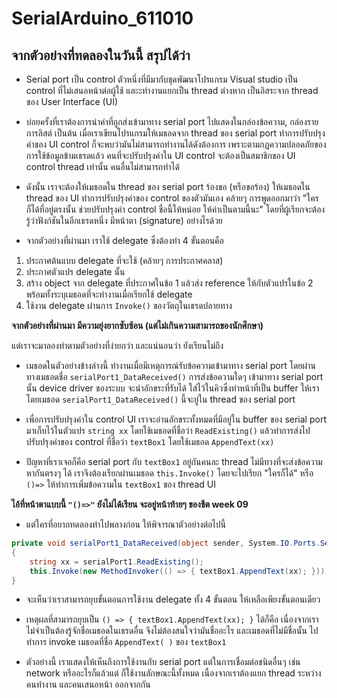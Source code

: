 # SerialArduino_611010
## จากตัวอย่างที่ทดลองในวันนี้ สรุปได้ว่า

* Serial port เป็น control ตัวหนึ่งที่มีมากับชุดพัฒนาโปรแกรม Visual studio เป็น control ที่ไม่เสนอหน้าต่อผู้ใช้ และะทำงานแยกเป็น thread ต่างหาก เป็นอิสระจาก thread ของ User Interface (UI)

* บ่อยครั้งที่เราต้องการนำค่าที่ถูกส่งเข้ามาทาง serial port ไปแสดงในกล่องข้อความ, กล่องรายการลิสต์ เป็นต้น เมื่อเราเขียนโปรแกรมให้เมธอดจาก thread ของ serial port ทำการปรับปรุงค่าของ UI control ก็จะพบว่ามันไม่สามารถทำงานได้ดังต้องการ เพราะตามกฏความปลอดภัยของการใช้ข้อมูลข้ามเธรดแล้ว คนที่จะปรับปรุงค่าใน UI control จะต้องเป็นสมาชิกของ UI control thread เท่านั้น คนอื่นไม่สามารถทำได้

* ดังนั้น เราจะต้องให้เมธอดใน thread ของ serial port ร้องขอ (หรือขอร้อง) ให้เมธอดใน thread ของ UI ทำการปรับปรุงค่าของ control ของตัวมันเอง คล้ายๆ การพูดออกมาว่า "ใครก็ได้ที่อยู่ตรงนั้น ช่วยปรับปรุงค่า control ชื่อนี้ให้หน่อย ให้ค่าเป็นตามนี้นะ" โดยที่ผู้เรียกจะต้องรู้ว่าฟังก์ชันในอีกเธรดหนึ่ง มีหน้าตา (signature) อย่างไรด้วย 

* จากตัวอย่างที่ผ่านมา เราใช้ delegate ซึ่งต้องทำ 4 ขั้นตอนคือ 
1. ประกาศต้นแบบ delegate ที่จะใช้ (คล้ายๆ การประกาศคลาส)
2. ประกาศตัวแปร delegate นั้น
3. สร้าง object จาก delegate ที่ประกาศในข้อ 1 แล้วส่ง reference ให้กับตัวแปรในข้อ 2 พร้อมทั้งระบุเมธอดที่จะทำงานเมื่อเรียกใช้ delegate
4. ใช้งาน delegate ผ่านการ `Invoke()` ของวัตถุในเธรดปลายทาง

**จากตัวอย่างที่ผ่านมา มีความยุ่งยากซับซ้อน (แต่ไม่เกินความสามารถของนักศึกษา)**

แต่เราจะมาลองทำตามตัวอย่างที่ง่ายกว่า และแน่นอนว่า ยังเรียนไม่ถึง


* เมธอดในตัวอย่างข้างล่างนี้ ทำงานเมื่อมีเหตุการณ์รับข้อความเข้ามาทาง serial port โดยผ่านทางเมธอดชื่อ `serialPort1_DataReceived()` การส่งข้อความใดๆ เข้ามาทาง serial port นั้น device driver ของระบบ จะนำอักขระที่รับได้ ใส่ไว้ในคิวซึ่งทำหน้าที่เป็น buffer ให้เรา โดยเมธอด `serialPort1_DataReceived()` นี้จะยู่ใน thread ของ serial port

* เพื่อการปรับปรุงค่าใน control UI เราจะอ่านอักขระทั้งหมดที่มีอยู่ใน buffer ของ serial port มาเก็บไว้ในตัวแปร `string xx` โดยใช้เมธอดที่ชื่อว่า `ReadExisting()` แล้วทำการส่งไปปรับปรุงค่าของ control ที่ชื่อว่า `textBox1` โดยใช้เมธอด `AppendText(xx)`

* ปัญหาที่เราเจอก็คือ serial port กับ `textBox1` อยู่กันคนละ thread ไม่มีทางที่จะส่งข้อความหากันตรงๆ ได้ เราจึงต้องเรียกผ่านเมธอด `this.Invoke()` โดยจะไปเรียก "ใครก็ได้" หรือ `()=>` ให้ทำการเพิ่มข้อความใน `textBox1` ของ thread UI

**ไอ้ที่หน้าตาแบบนี้ `"()=>"` ยังไม่ได้เรียน จะอยู่หน้าท้ายๆ ของชีต week 09** 

* แต่ใครที่อยากทดลองทำไปพลางก่อน ให้พิจารณาตัวอย่างต่อไปนี้
```c#
private void serialPort1_DataReceived(object sender, System.IO.Ports.SerialDataReceivedEventArgs e)
{
    string xx = serialPort1.ReadExisting();
    this.Invoke(new MethodInvoker(() => { textBox1.AppendText(xx); }));
}
```
* จะเห็นว่าเราสามารถยุบขั้นตอนการใช้งาน delegate ทั้ง 4 ขั้นตอน ให้เหลือเพียงขั้นตอนเดียว 

* เหตุผลที่สามารถยุบเป็น `() => { textBox1.AppendText(xx); }` ได้ก็คือ เนื่องจากเราไม่จำเป็นต้องรู้จักชื่อเมธอดในเธรดอื่น จึงไม่ต้องสนใจว่ามันชื่ออะไร และเมธอดที่ไม่มีชื่อนั้น ไปทำการ invoke เมธอดที่ชื่อ `AppendText( )` ของ `textBox1`

* ตัวอย่างนี้ เราแสดงให้เห็นถึงการใช้งานกับ serial port แต่ในการเชื่อมต่อชนิดอื่นๆ เช่น network หรืออะไรก็แล้วแต่ ก็ใช้งานลักษณะนี้ทั้งหมด เนื่องจากเราต้องแยก thread ระหว่าง คนทำงาน และคนเสนอหน้า ออกจากกัน
